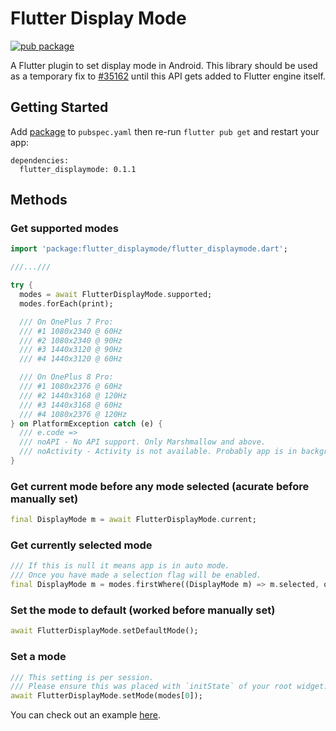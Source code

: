 # Flutter Display Mode

[![pub package](https://img.shields.io/pub/v/flutter_displaymode.svg)](https://pub.dev/packages/flutter_displaymode)

A Flutter plugin to set display mode in Android. This library should be used as a temporary fix to [#35162](https://github.com/flutter/flutter/issues/35162) until this API gets added to Flutter engine itself.

## Getting Started

Add [package](https://pub.dev/packages/flutter_displaymode) to `pubspec.yaml` then re-run `flutter pub get` and restart your app:

```
dependencies:
  flutter_displaymode: 0.1.1
```

## Methods

### Get supported modes

```dart
import 'package:flutter_displaymode/flutter_displaymode.dart';

///...///

try {
  modes = await FlutterDisplayMode.supported;
  modes.forEach(print);

  /// On OnePlus 7 Pro:
  /// #1 1080x2340 @ 60Hz
  /// #2 1080x2340 @ 90Hz
  /// #3 1440x3120 @ 90Hz
  /// #4 1440x3120 @ 60Hz

  /// On OnePlus 8 Pro:
  /// #1 1080x2376 @ 60Hz
  /// #2 1440x3168 @ 120Hz
  /// #3 1440x3168 @ 60Hz
  /// #4 1080x2376 @ 120Hz
} on PlatformException catch (e) {
  /// e.code =>
  /// noAPI - No API support. Only Marshmallow and above.
  /// noActivity - Activity is not available. Probably app is in background
}
```

### Get current mode before any mode selected (acurate before manually set)

```dart
final DisplayMode m = await FlutterDisplayMode.current;
```

### Get currently selected mode

```dart
/// If this is null it means app is in auto mode.
/// Once you have made a selection flag will be enabled.
final DisplayMode m = modes.firstWhere((DisplayMode m) => m.selected, orElse: () => null);
```

### Set the mode to default (worked before manually set)

```dart
await FlutterDisplayMode.setDefaultMode();
```

### Set a mode

```dart
/// This setting is per session. 
/// Please ensure this was placed with `initState` of your root widget.
await FlutterDisplayMode.setMode(modes[0]);
```

You can check out an example [here](https://github.com/ajinasokan/flutter_displaymode/blob/master/example/lib/main.dart).

